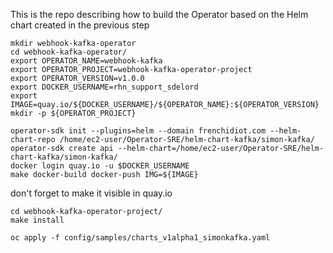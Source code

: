 This is the repo describing how to build the Operator based on the Helm chart created in the previous step
```
mkdir webhook-kafka-operator
cd webhook-kafka-operator/
export OPERATOR_NAME=webhook-kafka
export OPERATOR_PROJECT=webhook-kafka-operator-project
export OPERATOR_VERSION=v1.0.0
export DOCKER_USERNAME=rhn_support_sdelord
export IMAGE=quay.io/${DOCKER_USERNAME}/${OPERATOR_NAME}:${OPERATOR_VERSION}
mkdir -p ${OPERATOR_PROJECT}

operator-sdk init --plugins=helm --domain frenchidiot.com --helm-chart-repo /home/ec2-user/Operator-SRE/helm-chart-kafka/simon-kafka/
operator-sdk create api --helm-chart=/home/ec2-user/Operator-SRE/helm-chart-kafka/simon-kafka/
docker login quay.io -u $DOCKER_USERNAME
make docker-build docker-push IMG=${IMAGE}
```
don't forget to make it visible in quay.io
```
cd webhook-kafka-operator-project/
make install

oc apply -f config/samples/charts_v1alpha1_simonkafka.yaml
```
